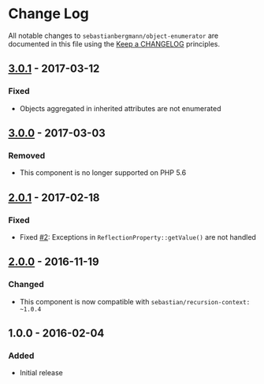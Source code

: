 # Change Log

All notable changes to `sebastianbergmann/object-enumerator` are documented in this file using the [Keep a CHANGELOG](http://keepachangelog.com/) principles.

## [3.0.1] - 2017-03-12

### Fixed

* Objects aggregated in inherited attributes are not enumerated

## [3.0.0] - 2017-03-03

### Removed

* This component is no longer supported on PHP 5.6

## [2.0.1] - 2017-02-18

### Fixed

* Fixed [#2](https://github.com/sebastianbergmann/phpunit/pull/2): Exceptions in `ReflectionProperty::getValue()` are not handled

## [2.0.0] - 2016-11-19

### Changed

* This component is now compatible with `sebastian/recursion-context: ~1.0.4`

## 1.0.0 - 2016-02-04

### Added

* Initial release

[3.0.1]: https://github.com/sebastianbergmann/object-enumerator/compare/3.0.0...3.0.1
[3.0.0]: https://github.com/sebastianbergmann/object-enumerator/compare/2.0...3.0.0
[2.0.1]: https://github.com/sebastianbergmann/object-enumerator/compare/2.0.0...2.0.1
[2.0.0]: https://github.com/sebastianbergmann/object-enumerator/compare/1.0...2.0.0

